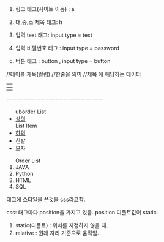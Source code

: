 
1. 링크 태그(사이트 이동) : a

2. 대,중,소 제목 태그: h

3. 입력 text 태그: input type = text

4. 입력 비밀번호 태그 : input type = password

5. 버튼 태그 : button , input type = button

<table>
	<thead> //테이블 제목(컬럼)
		<tr>//한줄을 의미
			<th></th>
		</tr>
	</thead>
	<tbody> //제목 에 해당하는 데이터
		<tr>
			<td></td>
		</tr>
	</tbody>
</table>
---------------------------------------
<ul> uborder List
    <li>
        <a href="쇼핑몰주소_상의">상의</a>
    </li> List Item
    <li>
    <a href="쇼핑몰주소_하의">하의</a>
    <li>신발</li>
    <li>모자</li>
</ul>

<ol> Order List
 <li>JAVA</li>
 <li>Python</li>
 <li>HTML</li>
 <li>SQL</li>
</ol>

태그에 스타일을 쓴것을 css라고함.

css:
태그마다 position을 가지고 있음.
position 디폴트값이 static.
1. static(디폴트) : 위치를 지정하지 않을 때.
2. relative : 원래 자리 기준으로 움직임.